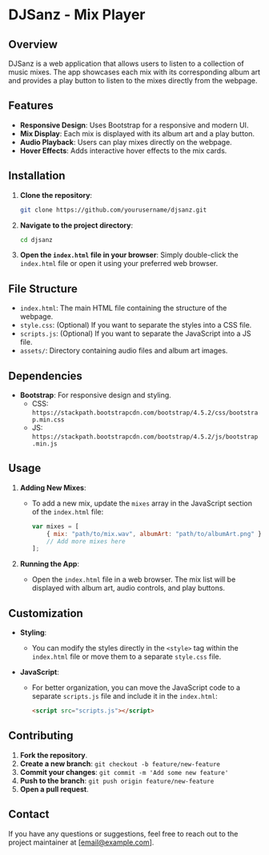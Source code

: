 # DJSanz - Mix Player

## Overview

DJSanz is a web application that allows users to listen to a collection of music mixes. The app showcases each mix with its corresponding album art and provides a play button to listen to the mixes directly from the webpage.

## Features

- **Responsive Design**: Uses Bootstrap for a responsive and modern UI.
- **Mix Display**: Each mix is displayed with its album art and a play button.
- **Audio Playback**: Users can play mixes directly on the webpage.
- **Hover Effects**: Adds interactive hover effects to the mix cards.

## Installation

1. **Clone the repository**:
    ```sh
    git clone https://github.com/yourusername/djsanz.git
    ```

2. **Navigate to the project directory**:
    ```sh
    cd djsanz
    ```

3. **Open the `index.html` file in your browser**:
    Simply double-click the `index.html` file or open it using your preferred web browser.

## File Structure

- `index.html`: The main HTML file containing the structure of the webpage.
- `style.css`: (Optional) If you want to separate the styles into a CSS file.
- `scripts.js`: (Optional) If you want to separate the JavaScript into a JS file.
- `assets/`: Directory containing audio files and album art images.

## Dependencies

- **Bootstrap**: For responsive design and styling.
  - CSS: `https://stackpath.bootstrapcdn.com/bootstrap/4.5.2/css/bootstrap.min.css`
  - JS: `https://stackpath.bootstrapcdn.com/bootstrap/4.5.2/js/bootstrap.min.js`

## Usage

1. **Adding New Mixes**:
   - To add a new mix, update the `mixes` array in the JavaScript section of the `index.html` file:
     ```js
     var mixes = [
         { mix: "path/to/mix.wav", albumArt: "path/to/albumArt.png" },
         // Add more mixes here
     ];
     ```

2. **Running the App**:
   - Open the `index.html` file in a web browser. The mix list will be displayed with album art, audio controls, and play buttons.

## Customization

- **Styling**:
  - You can modify the styles directly in the `<style>` tag within the `index.html` file or move them to a separate `style.css` file.

- **JavaScript**:
  - For better organization, you can move the JavaScript code to a separate `scripts.js` file and include it in the `index.html`:
    ```html
    <script src="scripts.js"></script>
    ```

## Contributing

1. **Fork the repository**.
2. **Create a new branch**: `git checkout -b feature/new-feature`
3. **Commit your changes**: `git commit -m 'Add some new feature'`
4. **Push to the branch**: `git push origin feature/new-feature`
5. **Open a pull request**.

## Contact

If you have any questions or suggestions, feel free to reach out to the project maintainer at [email@example.com].

